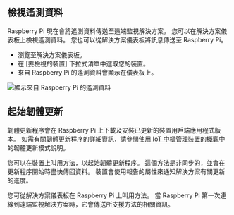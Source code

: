 ## <a name="view-the-telemetry"></a>檢視遙測資料

Raspberry Pi 現在會將遙測資料傳送至遠端監視解決方案。 您可以在解決方案儀表板上檢視遙測資料。 您也可以從解決方案儀表板將訊息傳送至 Raspberry Pi。

- 瀏覽至解決方案儀表板。
- 在 [要檢視的裝置] 下拉式清單中選取您的裝置。
- 來自 Raspberry Pi 的遙測資料會顯示在儀表板上。

![顯示來自 Raspberry Pi 的遙測資料][img-telemetry-display]

## <a name="initiate-the-firmware-update"></a>起始韌體更新

韌體更新程序會在 Raspberry Pi 上下載及安裝已更新的裝置用戶端應用程式版本。 如需有關韌體更新程序的詳細資訊，請參閱[使用 IoT 中樞管理裝置的概觀][lnk-update-pattern]中的韌體更新模式說明。

您可以在裝置上叫用方法，以起始韌體更新程序。 這個方法是非同步的，並會在更新程序開始時盡快傳回資料。 裝置會使用報告的屬性來通知解決方案有關更新的進度。

您可從解決方案儀表板在 Raspberry Pi 上叫用方法。 當 Raspberry Pi 第一次連線到遠端監視解決方案時，它會傳送所支援方法的相關資訊。 

[img-telemetry-display]: media/iot-suite-v1-raspberry-pi-kit-view-telemetry-advanced/telemetry.png
[lnk-update-pattern]: ../articles/iot-hub/iot-hub-device-management-overview.md
